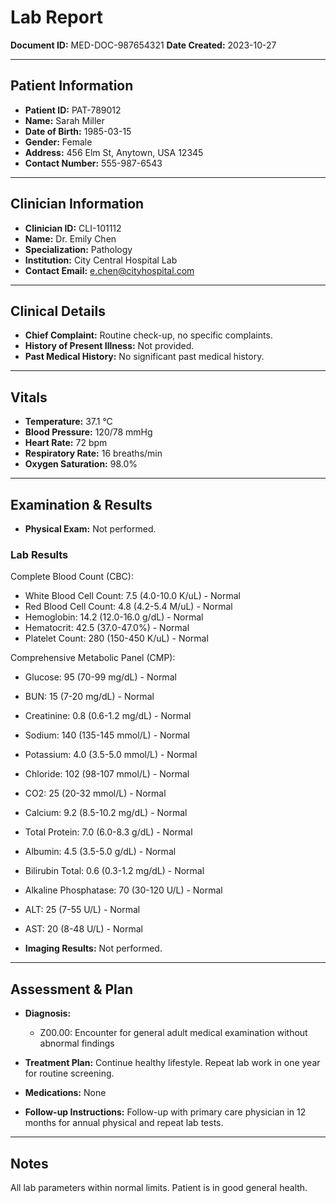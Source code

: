 # Lab Report

**Document ID:** MED-DOC-987654321
**Date Created:** 2023-10-27

---

## Patient Information

*   **Patient ID:** PAT-789012
*   **Name:** Sarah Miller
*   **Date of Birth:** 1985-03-15
*   **Gender:** Female
*   **Address:** 456 Elm St, Anytown, USA 12345
*   **Contact Number:** 555-987-6543

---

## Clinician Information

*   **Clinician ID:** CLI-101112
*   **Name:** Dr. Emily Chen
*   **Specialization:** Pathology
*   **Institution:** City Central Hospital Lab
*   **Contact Email:** e.chen@cityhospital.com

---

## Clinical Details

*   **Chief Complaint:** Routine check-up, no specific complaints.
*   **History of Present Illness:** Not provided.
*   **Past Medical History:** No significant past medical history.

---

## Vitals

*   **Temperature:** 37.1 °C
*   **Blood Pressure:** 120/78 mmHg
*   **Heart Rate:** 72 bpm
*   **Respiratory Rate:** 16 breaths/min
*   **Oxygen Saturation:** 98.0%

---

## Examination & Results

*   **Physical Exam:** Not performed.

### Lab Results

Complete Blood Count (CBC):
*   White Blood Cell Count: 7.5 (4.0-10.0 K/uL) - Normal
*   Red Blood Cell Count: 4.8 (4.2-5.4 M/uL) - Normal
*   Hemoglobin: 14.2 (12.0-16.0 g/dL) - Normal
*   Hematocrit: 42.5 (37.0-47.0%) - Normal
*   Platelet Count: 280 (150-450 K/uL) - Normal

Comprehensive Metabolic Panel (CMP):
*   Glucose: 95 (70-99 mg/dL) - Normal
*   BUN: 15 (7-20 mg/dL) - Normal
*   Creatinine: 0.8 (0.6-1.2 mg/dL) - Normal
*   Sodium: 140 (135-145 mmol/L) - Normal
*   Potassium: 4.0 (3.5-5.0 mmol/L) - Normal
*   Chloride: 102 (98-107 mmol/L) - Normal
*   CO2: 25 (20-32 mmol/L) - Normal
*   Calcium: 9.2 (8.5-10.2 mg/dL) - Normal
*   Total Protein: 7.0 (6.0-8.3 g/dL) - Normal
*   Albumin: 4.5 (3.5-5.0 g/dL) - Normal
*   Bilirubin Total: 0.6 (0.3-1.2 mg/dL) - Normal
*   Alkaline Phosphatase: 70 (30-120 U/L) - Normal
*   ALT: 25 (7-55 U/L) - Normal
*   AST: 20 (8-48 U/L) - Normal

*   **Imaging Results:** Not performed.

---

## Assessment & Plan

*   **Diagnosis:**
    *   Z00.00: Encounter for general adult medical examination without abnormal findings

*   **Treatment Plan:** Continue healthy lifestyle. Repeat lab work in one year for routine screening.

*   **Medications:** None

*   **Follow-up Instructions:** Follow-up with primary care physician in 12 months for annual physical and repeat lab tests.

---

## Notes

All lab parameters within normal limits. Patient is in good general health.